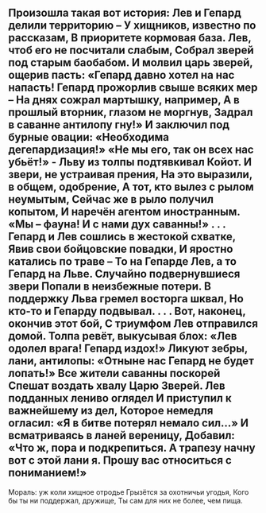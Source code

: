 Произошла такая вот история:
Лев и Гепард делили территорию –
У хищников, известно по рассказам,
В приоритете кормовая база.
Лев, чтоб его не посчитали слабым,
Собрал зверей под старым баобабом.
И молвил царь зверей, ощерив пасть:
«Гепард давно хотел на нас напасть!
Гепард прожорлив свыше всяких мер –
На днях сожрал мартышку, например,
А в прошлый вторник, глазом не моргнув,
Задрал в саванне антилопу гну!»
И заключил под бурные овации:
«Необходима дегепардизация!»
«Не мы его, так он всех нас убьёт!» -
Льву из толпы подтявкивал Койот.
И звери, не устраивая прения,
На это выразили, в общем, одобрение,
А тот, кто вылез с рылом неумытым,
Сейчас же в рыло получил копытом,
И наречён агентом иностранным.
«Мы – фауна! И с нами дух саванны!»
. . .
Гепард и Лев сошлись в жестокой схватке,
Явив свои бойцовские повадки,
И яростно катались по траве –
То на Гепарде Лев, а то Гепард на Льве.
Случайно подвернувшиеся звери 
Попали в неизбежные потери.
В поддержку Льва гремел восторга шквал,
Но кто-то и Гепарду подвывал.
. . .
Вот, наконец, окончив этот бой,
С триумфом Лев отправился домой.
Толпа ревёт, выкусывая блох:
«Лев одолел врага! Гепард издох!»
Ликуют зебры, лани, антилопы:
«Отныне нас Гепард не будет лопать!»
Все жители саванны поскорей
Спешат воздать хвалу Царю Зверей.
Лев подданных лениво оглядел
И приступил к важнейшему из дел,
Которое немедля огласил:
«Я в битве потерял немало сил…»
И всматриваясь в ланей вереницу,
Добавил: «Что ж, пора и подкрепиться.
А трапезу начну вот с этой лани я.
Прошу вас относиться с пониманием!»
---------------------------------------------
Мораль: уж коли хищное отродье
Грызётся за охотничьи угодья,
Кого бы ты ни поддержал, дружище,
Ты сам для них не более, чем пища.